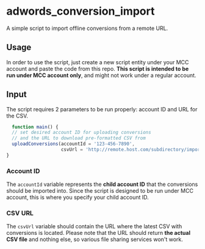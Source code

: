 # adwords_conversion_import
A simple script to import offline conversions from a remote URL.

## Usage

In order to use the script, just create a new script entity under your MCC account and paste the code from this repo. **This script is intended to be run under MCC account only**, and might not work under a regular account.

## Input
The script requires 2 parameters to be run properly: account ID and URL for the CSV. 
```javascript
  function main() {
  // set desired account ID for uploading conversions 
  // and the URL to download pre-formatted CSV from
  uploadConversions(accountId = '123-456-7890',
                    csvUrl = 'http://remote.host.com/subdirectory/import_file.csv');
}
```

### Account ID

The `accountId` variable represents the **child account ID** that the conversions should be imported into. Since the script is designed to be run under MCC account, this is where you specify your child account ID.

### CSV URL

The `csvUrl` variable should contain the URL where the latest CSV with conversions is located. Please note that the URL should return **the actual CSV file** and nothing else, so various file sharing services won't work.
